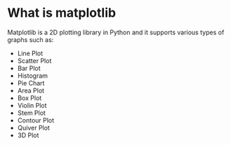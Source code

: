 # What is matplotlib

Matplotlib is a 2D plotting library in Python and it supports various types of graphs such as:

- Line Plot
- Scatter Plot
- Bar Plot
- Histogram
- Pie Chart
- Area Plot
- Box Plot
- Violin Plot
- Stem Plot
- Contour Plot
- Quiver Plot
- 3D Plot
